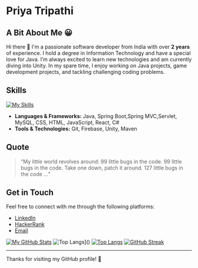 # Priya Tripathi

## A Bit About Me :grinning: 
Hi there 👋 I'm a passionate software developer from India with over **2 years** of experience. I hold a degree in Information Technology and have a special love for Java. I’m always excited to learn new technologies and am currently diving into Unity. In my spare time, I enjoy working on Java projects, game development projects, and tackling challenging coding problems.

## Skills
[![My Skills](https://skillicons.dev/icons?i=java,mysql,css,js,html,unity,firebase,react,c#&unity=3)](https://skillicons.dev)

- **Languages & Frameworks:** Java, Spring Boot,Spring MVC,Servlet, MySQL, CSS, HTML, JavaScript, React, C#
- **Tools & Technologies:** Git, Firebase, Unity, Maven

## Quote

> “My little world revolves around: 99 little bugs in the code. 99 little bugs in the code. Take one down, patch it around. 127 little bugs in the code …”

## Get in Touch

Feel free to connect with me through the following platforms:
- [LinkedIn](https://www.linkedin.com/in/priyaxtx/) 
- [HackerRank](https://www.hackerrank.com/profile/priyatripathi441)
- [Email](priyatripathi44222@gmail.com)


[![My GitHub Stats](https://github-readme-stats.vercel.app/api/?username=priyaxtx&count_private=true&theme=tokyonight&showicons=true)]()
![Top Langs](https://github-profile-summary-cards.vercel.app/api/cards/most-commit-language?username=priyaxtx&theme=tokyonight)]()
[![Top Langs](https://github-profile-summary-cards.vercel.app/api/cards/repos-per-language?username=priyaxtx&theme=tokyonight)]()
[![GitHub Streak](https://github-readme-streak-stats.herokuapp.com?user=priyaxtx&theme=tokyonight&hide_border=true&date_format=j%20M%5B%20Y%5D)](https://git.io/streak-stats)

---

Thanks for visiting my GitHub profile! 🚀
